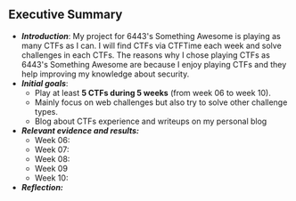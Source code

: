 ## Executive Summary 
- ***Introduction***:  My project for 6443's Something Awesome is playing as many CTFs as I can. I will find CTFs via CTFTime each week and solve challenges in each CTFs. The reasons why I chose playing CTFs as 6443's Something Awesome are because I enjoy playing CTFs and they help improving my knowledge about security. 
-   ***Initial goals***: 
	- Play at least **5 CTFs during 5 weeks** (from week 06 to week 10).
	- Mainly focus on web challenges but also try to solve other challenge types. 
	- Blog about CTFs experience and writeups on my personal blog
-   ***Relevant evidence and results:***
	- Week 06:
	- Week 07:
	- Week 08:
	- Week 09
	- Week 10: 
-   ***Reflection:***
